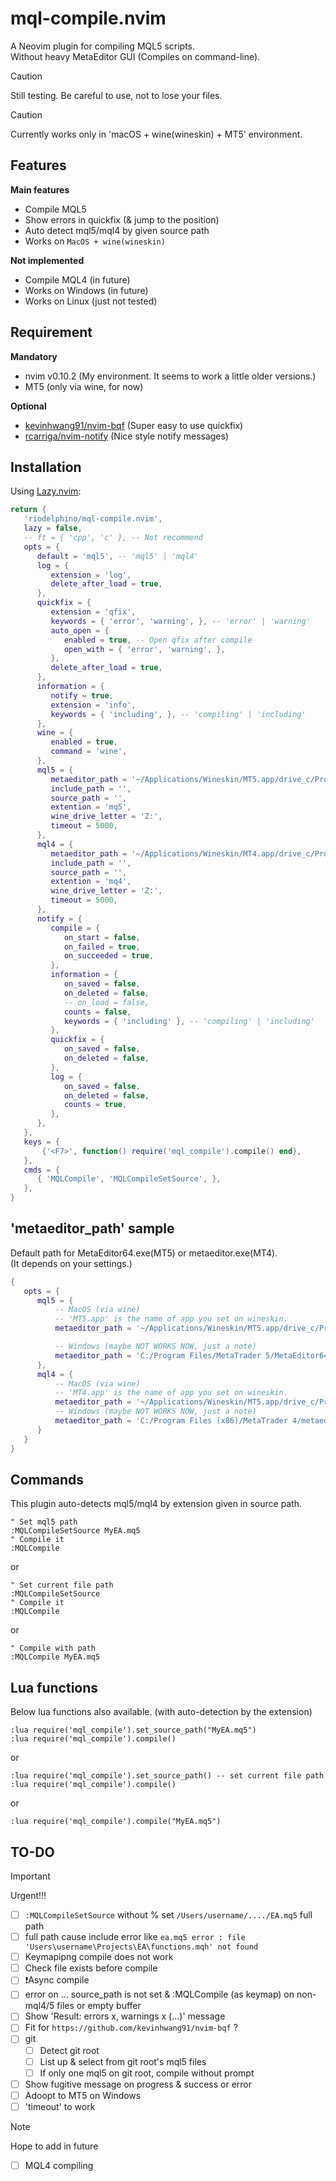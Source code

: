 # mql-compile.nvim

A Neovim plugin for compiling MQL5 scripts.  
Without heavy MetaEditor GUI (Compiles on command-line).

> [!Caution]
> Still testing. Be careful to use, not to lose your files.

> [!Caution]
> Currently works only in 'macOS + wine(wineskin) + MT5' environment.


## Features
**Main features**
- Compile MQL5
- Show errors in quickfix (& jump to the position)
- Auto detect mql5/mql4 by given source path
- Works on `MacOS + wine(wineskin)`

**Not implemented**
- Compile MQL4 (in future)
- Works on Windows (in future)
- Works on Linux (just not tested)


## Requirement
**Mandatory**
- nvim v0.10.2 (My environment. It seems to work a little older versions.)
- MT5 (only via wine, for now)

**Optional**
- [kevinhwang91/nvim-bqf](https://github.com/kevinhwang91/nvim-bqf) (Super easy to use quickfix)
- [rcarriga/nvim-notify](https://github.com/rcarriga/nvim-notify) (Nice style notify messages)

## Installation

Using [Lazy.nvim](https://github.com/folke/lazy.nvim):

```lua
return {
   'riodelphino/mql-compile.nvim',
   lazy = false,
   -- ft = { 'cpp', 'c' }, -- Not recommend
   opts = {
      default = 'mql5', -- 'mql5' | 'mql4'
      log = {
         extension = 'log',
         delete_after_load = true,
      },
      quickfix = {
         extension = 'qfix',
         keywords = { 'error', 'warning', }, -- 'error' | 'warning'
         auto_open = {
            enabled = true, -- Open qfix after compile
            open_with = { 'error', 'warning', },
         },
         delete_after_load = true,
      },
      information = {
         notify = true,
         extension = 'info',
         keywords = { 'including', }, -- 'compiling' | 'including'
      },
      wine = {
         enabled = true,
         command = 'wine',
      },
      mql5 = {
         metaeditor_path = '~/Applications/Wineskin/MT5.app/drive_c/Program Files/MetaTrader 5/MetaEditor64.exe', -- your MT5 exe's path
         include_path = '',
         source_path = '',
         extention = 'mq5',
         wine_drive_letter = 'Z:',
         timeout = 5000,
      },
      mql4 = {
         metaeditor_path = '~/Applications/Wineskin/MT4.app/drive_c/Program Files (x86)/XMTrading MT4/metaeditor.exe', -- your MT4 exe's path
         include_path = '',
         source_path = '',
         extention = 'mq4',
         wine_drive_letter = 'Z:',
         timeout = 5000,
      },
      notify = {
         compile = {
            on_start = false,
            on_failed = true,
            on_succeeded = true,
         },
         information = {
            on_saved = false,
            on_deleted = false,
            -- on_load = false,
            counts = false,
            keywords = { 'including' }, -- 'compiling' | 'including'
         },
         quickfix = {
            on_saved = false,
            on_deleted = false,
         },
         log = {
            on_saved = false,
            on_deleted = false,
            counts = true,
         },
      },
   },
   keys = {
       {'<F7>', function() require('mql_compile').compile() end},
   },
   cmds = {
      { 'MQLCompile', 'MQLCompileSetSource', },
   },
}
```

## 'metaeditor_path' sample

Default path for MetaEditor64.exe(MT5) or metaeditor.exe(MT4).  
(It depends on your settings.)
```lua
{
   opts = {
      mql5 = {
          -- MacOS (via wine)
          -- 'MT5.app' is the name of app you set on wineskin.
          metaeditor_path = '~/Applications/Wineskin/MT5.app/drive_c/Program Files/MetaTrader 5/MetaEditor64.exe',

          -- Windows (maybe NOT WORKS NOW, just a note)
          metaeditor_path = 'C:/Program Files/MetaTrader 5/MetaEditor64.exe',
      },
      mql4 = {
          -- MacOS (via wine)
          -- 'MT4.app' is the name of app you set on wineskin.
          metaeditor_path = '~/Applications/Wineskin/MT5.app/drive_c/Program Files (x86)/MetaTrader 4/metaeditor.exe',
          -- Windows (maybe NOT WORKS NOW, just a note)
          metaeditor_path = 'C:/Program Files (x86)/MetaTrader 4/metaeditor.exe',
      }
   }
}

```


## Commands

This plugin auto-detects mql5/mql4 by extension given in source path.
```vim
" Set mql5 path
:MQLCompileSetSource MyEA.mq5
" Compile it
:MQLCompile
```
or
```vim
" Set current file path
:MQLCompileSetSource
" Compile it
:MQLCompile
```
or
```vim
" Compile with path
:MQLCompile MyEA.mq5
```
## Lua functions

Below lua functions also available. (with auto-detection by the extension)
```vim
:lua require('mql_compile').set_source_path("MyEA.mq5")
:lua require('mql_compile').compile()
```
or
```vim
:lua require('mql_compile').set_source_path() -- set current file path
:lua require('mql_compile').compile()
```

or
```vim
:lua require('mql_compile').compile("MyEA.mq5")
```

## TO-DO

> [!Important]
> Urgent!!!

- [ ] `:MQLCompileSetSource` without % set `/Users/username/..../EA.mq5` full path
- [ ] full path cause include error like `ea.mq5 error : file 'Users\username\Projects\EA\functions.mqh' not found`
- [ ] Keymapipng compile does not work
- [ ] Check file exists before compile
- [ ] ❗️Async compile
- [ ] error on ... source_path is not set & :MQLCompile (as keymap) on non-mql4/5 files or empty buffer
- [ ] Show 'Result: errors x, warnings x (...)' message
- [ ] Fit for `https://github.com/kevinhwang91/nvim-bqf` ?
- [ ] git
   - [ ] Detect git root
   - [ ] List up & select from git root's mql5 files 
   - [ ] If only one mql5 on git root, compile without prompt
- [ ] Show fugitive message on progress & success or error
- [ ] Adoopt to MT5 on Windows
- [ ] 'timeout' to work

> [!Note]
> Hope to add in future

- [ ] MQL4 compiling
